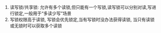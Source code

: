 1. 读写锁/共享锁: 允许有多个读锁,但只能有一个写锁,读写锁可以分别对读,写进行锁定,一般用于“多读少写”场景
2. 写锁权限高于读锁, 写锁会优先锁定,当有写锁时没办法获得读锁, 当只有读锁或无锁时可以获取多个读锁